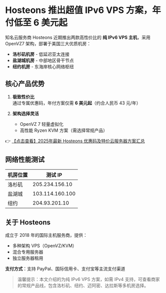 # Hosteons 推出超值 IPv6 VPS 方案，年付低至 6 美元起

知名云服务商 Hosteons 近期推出两款高性价比的 **纯 IPv6 VPS 主机**，采用 OpenVZ7 架构，部署于美国三大优质机房：

- **洛杉矶机房** - 低延迟亚太连接
- **盐湖城机房** - 中部地区骨干节点  
- **纽约机房** - 东海岸核心网络枢纽

## 核心产品优势

1. **极致性价比**  
   通过专属优惠码，年付方案仅需 **6 美元起**（约合人民币 43 元/年）

2. **架构选择灵活**  
   - OpenVZ 7 轻量虚拟化
   - 高性能 Ryzen KVM 方案（需选择常规产品）

👉 [【点击查看】2025年最新 Hosteons 优惠码及特价云服务器方案汇总](https://bit.ly/hosteons)

## 网络性能测试

| 机房位置 | 测试 IP         |
|----------|-----------------|
| 洛杉矶   | 205.234.156.10  |
| 盐湖城   | 103.114.160.100 |
| 纽约      | 204.93.201.10   |

## 关于 Hosteons

成立于 2018 年的国际主机服务商，提供：
- 多种架构 VPS（OpenVZ/KVM）
- 混合专用服务器
- 独立服务器租用

**支付方式**：支持 PayPal、国际信用卡、支付宝等主流支付渠道

> 温馨提示：本文介绍的为纯 IPv6 VPS 方案，如需 IPv4 支持，可查看商家的常规产品线，包含洛杉矶、纽约、迈阿密、达拉斯等多机房选择。